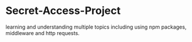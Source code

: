 # Secret-Access-Project
learning and understanding multiple topics including using npm packages, middleware and http requests.
